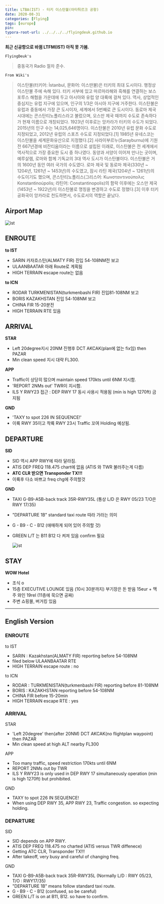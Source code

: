 ```yaml
---
title: LTBA(IST) - 터키 이스탄불(아타튀르크 공항)
date: 2020-08-31
categories: [Flying]
tags: [europe]
pin:
typora-root-url: ../../../../flyingdeuk.github.io
---
```


**최근 신공항으로 바뀜 LTFM(IST) 아직 못 가봄.**

`FlyingDeuk's`
>중동국가 Radio 절차 준수. <br>

`From Wiki's`
>이스탄불(터키어: İstanbul, 문화어: 이스딴불)은 터키의 최대 도시이다. 행정상 이스탄불 주에 속해 있다. 터키 서부에 있고 마르마라해와 흑해를 연결하는 보스포루스 해협을 가운데에 두고 아시아와 유럽 양 대륙에 걸쳐 있다. 역사, 상업적인 중심지는 유럽 지구에 있으며, 인구의 1/3은 아시아 지구에 거주한다. 이스탄불은 유럽과 중동에서 가장 큰 도시이자, 세계에서 5번째로 큰 도시이다. 동로마 제국 시대에는 콘스탄티노폴리스라고 불렀으며, 오스만 제국 때까지 수도로 존속하다가 현재 이름으로 개칭되었다. 1923년 이후로는 앙카라가 터키의 수도가 되었다. 2015년의 인구 수는 14,025,646명이다. 이스탄불은 2010년 유럽 문화 수도로 지정되었고, 2012년 유럽의 스포츠 수도로 지정되었다.[1] 1985년 유네스코는 이스탄불을 세계문화유산으로 지정했다.[2]
사라이부르누(Sarayburnu)에 기원전 667년경에 비잔티움이라는 이름으로 설립된 이래로, 이스탄불은 전 세계에서 역사적으로 가장 중요한 도시 중 하나였다. 동양과 서양이 이어져 만나는 곳이며, 예루살렘, 로마와 함께 기독교의 3대 역사 도시가 이스탄불이다. 이스탄불은 거의 1600년 동안 여러 국가의 수도였다. 로마 제국 및 동로마 제국(330년 ~ 1204년, 1261년 ~ 1453년)의 수도였고, 잠시 라틴 제국(1204년 ~ 1261년)의 수도이기도 했으며, 콘스탄티노폴리스(그리스어: Κωνσταντινούπολις Konstantinoúpolis; 라틴어: Constantinopolis)의 함락 이후에는 오스만 제국(1453년 ~ 1922년)이 이스탄불로 명칭을 변경하고 수도로 정했다.[3] 이후 터키 공화국이 앙카라로 천도하면서, 수도로서의 역할은 끝났다.

## Airport Map
![ist](/img/flying/airport/ist_ap.jpg)

## ENROUTE
**to IST**
- SARIN 카자흐스탄(ALMATY FIR) 진입 54-108NM전 보고<br>
- ULAANBAATAR 아래 Route로 계획됨 <br>
- HIGH TERRAIN escape route는 없음<br>

**to ICN**
- RODAR TURKMENISTAN(turkmenbashi FIR) 진입81-108NM 보고<br>
- BORIS KAZAKHSTAN  진입 54-108NM 보고<br>
- CHINA FIR 15-20분전<br>
- HIGH TERRAIN RTE 있음<br>


## ARRIVAL
**STAR**
- Left 20degree지시 20NM 진행후 DCT AKCAK(plan에 없는 fix임) then PAZAR
- Min clean speed 지시 대략 FL300.

**APP**
- Traffic이 상당히 많으며 maintain speed 170kts until 6NM 지시함.
- 'REPORT 2NMs out' TWR이 지시함.
- ILS Y RWY23 접근 : DEP RWY 17 동시 사용시 적용됨 (min is high 1270ft) 금지됨

**GND**
- 'TAXY to spot 226 IN SEQUENCE!'
- 이륙 RWY 35이고 착륙 RWY 23시 Traffic 꼬여 Holding 예상됨.


## DEPARTURE
**SID**
- SID 역시 APP RWY에 따라 달라짐.
- ATIS DEP FREQ 118.475 chart에 없음 (ATIS 와 TWR 불러주는게 다름)
- **ATC CLR 받으면 Transponder TX!!!**
- 이륙후 다소 바쁘고 freq chg에 주의할것

**GND**
- TAXI G-B9-A5B-back track 35R-RWY35L (통상 L/D 은 RWY 05/23 T/O은 RWY 17/35)
- "DEPARTURE 1B" standard taxi route 따라 가라는 의미
- G - B9 - C - B12 (애매하게 되어 있어 주의할 것)
- GREEN L/T 는 B11 B12 다 켜져 있음 confirm 필요

  ![ist](/img/flying/airport/ist_info.jpg)


## STAY
**WOW Hotel**
- 조식 o
- 15층 EXECUTIVE LOUNGE 있음 (10시 30분까지) 부기장은 돈 받음 15eur + 맥주 와인 19rel (11층에 묵으면 공짜)
- 주변 쇼핑몰, 버거킹 있음


------------
## English Version

### ENROUTE
to IST
- SARIN : Kazakhstan(ALMATY FIR) reporting before 54-108NM
- filed below ULAANBAATAR RTE
- HIGH TERRAIN escape route : no

to ICN
- RODAR : TURKMENISTAN(turkmenbashi FIR) reporting before 81-108NM
- BORIS : KAZAKHSTAN reporting before 54-108NM
- CHINA FIR before 15-20min
- HIGH TERRAIN escape RTE : yes


### ARRIVAL
STAR
- 'Left 20degree' then(after 20NM) DCT AKCAK(no flightplan waypoint) then PAZAR
- Min clean speed at high ALT nearby FL300

APP
- Too many traffic, speed restriction 170kts until 6NM
- REPORT 2NMs out by TWR
- ILS Y RWY23 is only used in DEP RWY 17 simultaneously operation (min is high 1270ft) but prohibited.

GND
- TAXY to spot 226 IN SEQUENCE!
- When using DEP RWY 35, APP RWY 23, Traffic congestion. so expecting holding.


### DEPARTURE
SID
- SID depends on APP RWY.
- ATIS DEP FREQ 118.475 no charted (ATIS versus TWR diffenece)
- Getting ATC CLR, Transponder TX!!!
- After takeoff, very busy and careful of changing freq.

GND
- TAXI G-B9-A5B-back track 35R-RWY35L (Normally L/D : RWY 05/23, T/O : RWY17/35)
- "DEPARTURE 1B" means follow standard taxi route.
- G - B9 - C - B12 (confused, so be careful)
- GREEN L/T is on at B11, B12. so have to confirm.
